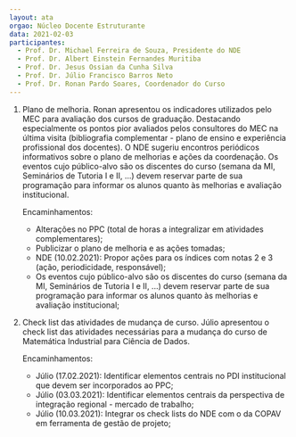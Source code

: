 ```yaml
---
layout: ata
orgao: Núcleo Docente Estruturante
data: 2021-02-03
participantes:
  - Prof. Dr. Michael Ferreira de Souza, Presidente do NDE
  - Prof. Dr. Albert Einstein Fernandes Muritiba
  - Prof. Dr. Jesus Ossian da Cunha Silva
  - Prof. Dr. Júlio Francisco Barros Neto
  - Prof. Dr. Ronan Pardo Soares, Coordenador do Curso
---
```


1. Plano de melhoria.
   Ronan apresentou os indicadores utilizados pelo MEC para avaliação dos cursos de graduação.
   Destacando especialmente os pontos pior avaliados pelos consultores do MEC na última visita (bibliografia complementar - plano de ensino e experiência profissional dos docentes).
   O NDE sugeriu encontros periódicos informativos sobre o plano de melhorias e ações da coordenação.
   Os eventos cujo público-alvo são os discentes do curso (semana da MI, Seminários de Tutoria I e II, ...) devem reservar parte de sua programação para informar os alunos quanto às melhorias e avaliação institucional.

   Encaminhamentos:
   - Alterações no PPC (total de horas a integralizar em atividades complementares);
   - Publicizar o plano de melhoria e as ações tomadas;
   - NDE (10.02.2021): Propor ações para os índices com notas 2 e 3 (ação, periodicidade, responsável);
   - Os eventos cujo público-alvo são os discentes do curso (semana da MI, Seminários de Tutoria I e II, ...) devem reservar parte de sua programação para informar os alunos quanto às melhorias e avaliação institucional;

2. Check list das atividades de mudança de curso.
   Júlio apresentou o check list das atividades necessárias para a mudança do curso de Matemática Industrial para Ciência de Dados.

   Encaminhamentos:
   - Júlio (17.02.2021): Identificar elementos centrais no PDI institucional que devem ser incorporados ao PPC;
   - Júlio (03.03.2021): Identificar elementos centrais da perspectiva de integração regional - mercado de trabalho;
   - Júlio (10.03.2021): Integrar os check lists do NDE com o da COPAV em ferramenta de gestão de projeto;
